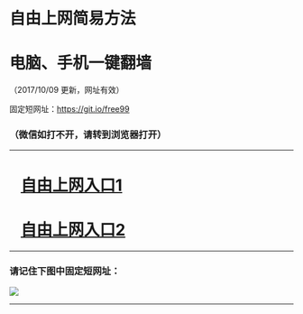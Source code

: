 ﻿# 自由上网简易方法

# 电脑、手机一键翻墙

（2017/10/09 更新，网址有效）

固定短网址：https://git.io/free99

### （微信如打不开，请转到浏览器打开）


***





# &nbsp;&nbsp; <a href="http://ft78756062.fwq-tz-1001.info/fwqtz01.html?t=100900120123 " target="_blank">自由上网入口1</a>
# &nbsp;&nbsp; <a href="http://ft1829817775.fwq-tz-1002.info/fwqtz02.html?t=100900110781 " target="_blank">自由上网入口2</a>
***

### 请记住下图中固定短网址：

<img src="https://s3-us-west-2.amazonaws.com/fwq-1001/yjfq-20170905okok.png" /> 


***

